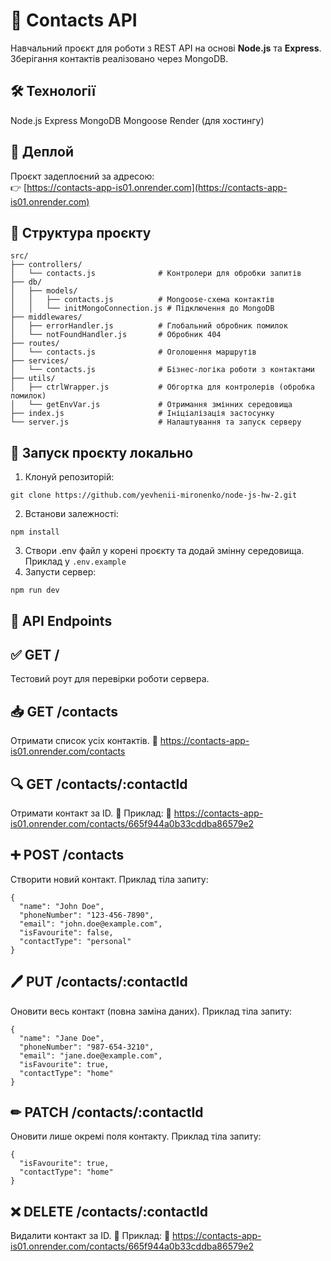 # 📇 Contacts API

Навчальний проєкт для роботи з REST API на основі **Node.js** та **Express**. Зберігання контактів реалізовано через MongoDB.

## 🛠 Технології
Node.js
Express
MongoDB
Mongoose
Render (для хостингу)

## 🔗 Деплой
Проєкт задеплоєний за адресою:  
👉 [https://contacts-app-is01.onrender.com](https://contacts-app-is01.onrender.com)

## 📁 Структура проєкту
```
src/
├── controllers/
│   └── contacts.js              # Контролери для обробки запитів
├── db/
│   ├── models/
│   │   ├── contacts.js          # Mongoose-схема контактів
│   │   └── initMongoConnection.js # Підключення до MongoDB
├── middlewares/
│   ├── errorHandler.js          # Глобальний обробник помилок
│   └── notFoundHandler.js       # Обробник 404
├── routes/
│   └── contacts.js              # Оголошення маршрутів
├── services/
│   └── contacts.js              # Бізнес-логіка роботи з контактами
├── utils/
│   ├── ctrlWrapper.js           # Обгортка для контролерів (обробка помилок)
│   └── getEnvVar.js             # Отримання змінних середовища
├── index.js                     # Ініціалізація застосунку
└── server.js                    # Налаштування та запуск серверу
```
## 🚀 Запуск проєкту локально

1. Клонуй репозиторій:
```
git clone https://github.com/yevhenii-mironenko/node-js-hw-2.git
```
2. Встанови залежності:
```
npm install
```
3. Створи .env файл у корені проєкту та додай змінну середовища.
Приклад у `.env.example`
4. Запусти сервер:
```
npm run dev
```

## 📮 API Endpoints

## ✅ GET /
Тестовий роут для перевірки роботи сервера.

## 📥 GET /contacts
Отримати список усіх контактів.
🔗 https://contacts-app-is01.onrender.com/contacts

## 🔍 GET /contacts/:contactId
Отримати контакт за ID.
📌 Приклад:
🔗 https://contacts-app-is01.onrender.com/contacts/665f944a0b33cddba86579e2

## ➕ POST /contacts
Створити новий контакт.
Приклад тіла запиту:
```
{
  "name": "John Doe",
  "phoneNumber": "123-456-7890",
  "email": "john.doe@example.com",
  "isFavourite": false,
  "contactType": "personal"
}
```

## 🖊 PUT /contacts/:contactId
Оновити весь контакт (повна заміна даних).
Приклад тіла запиту:
```
{
  "name": "Jane Doe",
  "phoneNumber": "987-654-3210",
  "email": "jane.doe@example.com",
  "isFavourite": true,
  "contactType": "home"
}
```

## ✏ PATCH /contacts/:contactId
Оновити лише окремі поля контакту.
Приклад тіла запиту:
```
{
  "isFavourite": true,
  "contactType": "home"
}
```

## ❌ DELETE /contacts/:contactId
Видалити контакт за ID.
📌 Приклад:
🔗 https://contacts-app-is01.onrender.com/contacts/665f944a0b33cddba86579e2
